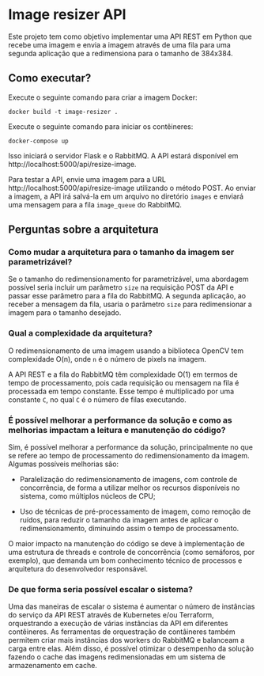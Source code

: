 # Image resizer API

Este projeto tem como objetivo implementar uma API REST em Python que recebe uma imagem e envia a imagem através de uma fila para uma segunda aplicação que a redimensiona para o tamanho de 384x384.

## Como executar?

Execute o seguinte comando para criar a imagem Docker:

    docker build -t image-resizer .

Execute o seguinte comando para iniciar os contêineres:

    docker-compose up

Isso iniciará o servidor Flask e o RabbitMQ. A API estará disponível em http://localhost:5000/api/resize-image.

Para testar a API, envie uma imagem para a URL http://localhost:5000/api/resize-image utilizando o método POST.
Ao enviar a imagem, a API irá salvá-la em um arquivo no diretório `images` e enviará uma mensagem para a fila `image_queue` do RabbitMQ.

## Perguntas sobre a arquitetura

### Como mudar a arquitetura para o tamanho da imagem ser parametrizável?

Se o tamanho do redimensionamento for parametrizável, uma abordagem possível seria incluir um parâmetro `size` na requisição POST da API e passar esse parâmetro para a fila do RabbitMQ. A segunda aplicação, ao receber a mensagem da fila, usaria o parâmetro `size` para redimensionar a imagem para o tamanho desejado.

### Qual a complexidade da arquitetura?

O redimensionamento de uma imagem usando a biblioteca OpenCV tem complexidade O(n), onde `n` é o número de pixels na imagem. 

A API REST e a fila do RabbitMQ têm complexidade O(1) em termos de tempo de processamento, pois cada requisição ou mensagem na fila é processada em tempo constante. Esse tempo é multiplicado por uma constante `C`, no qual `C` é o número de filas executando.

### É possível melhorar a performance da solução e como as melhorias impactam a leitura e manutenção do código?

Sim, é possível melhorar a performance da solução, principalmente no que se refere ao tempo de processamento do redimensionamento da imagem. Algumas possíveis melhorias são:

- Paralelização do redimensionamento de imagens, com controle de concorrência, de forma a utilizar melhor os recursos disponíveis no sistema, como múltiplos núcleos de CPU;

- Uso de técnicas de pré-processamento de imagem, como remoção de ruídos, para reduzir o tamanho da imagem antes de aplicar o redimensionamento, diminuindo assim o tempo de processamento.

O maior impacto na manutenção do código se deve à implementação de uma estrutura de threads e controle de concorrência (como semáforos, por exemplo), que demanda um bom conhecimento técnico de processos e arquitetura do desenvolvedor responsável.

### De que forma seria possível escalar o sistema?

Uma das maneiras de escalar o sistema é aumentar o número de instâncias do serviço da API REST através de Kubernetes e/ou Terraform, orquestrando a execução de várias instâncias da API em diferentes contêineres. As ferramentas de orquestração de contâineres também permitem criar mais instâncias dos workers do RabbitMQ e balanceam a carga entre elas. Além disso, é possível otimizar o desempenho da solução fazendo o cache das imagens redimensionadas em um sistema de armazenamento em cache.
